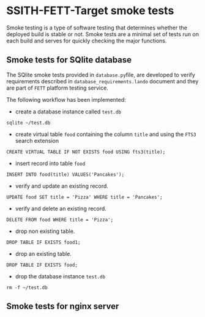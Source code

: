 # SSITH-FETT-Target smoke tests
Smoke testing is a type of software testing that determines whether 
the deployed build is stable or not. Smoke tests are a minimal set 
of tests run on each build and serves for quickly checking the major 
functions.

## Smoke tests for SQlite database
The SQlite smoke tests provided in ``database.py``file, are developed 
to verify requirements described in ``database_requirements.lando`` document 
and they are part of `FETT` platform testing service.

The following workflow has been implemented:
* create a database instance called `test.db`
``` 
sqlite ~/test.db
```
* create virtual table `food` containing the column `title` and using the `FTS3` search extension
~~~~mysql
CREATE VIRTUAL TABLE IF NOT EXISTS food USING fts3(title);
~~~~
* insert record into table `food` 

```sqlite
INSERT INTO food(title) VALUES('Pancakes');
```
* verify and update an existing record.

```sqlite
UPDATE food SET title = 'Pizza' WHERE title = 'Pancakes';
```
* verify and delete an existing record.

```sqlite
DELETE FROM food WHERE title = 'Pizza';
```
* drop non existing table.

```sqlite
DROP TABLE IF EXISTS food1;
```
* drop an existing table.

```sqlite
DROP TABLE IF EXISTS food;
```
* drop the database instance `test.db`
```
rm -f ~/test.db
```

## Smoke tests for  nginx server

  

 
 
